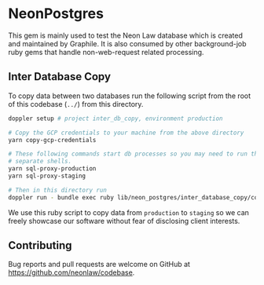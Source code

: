 # NeonPostgres

This gem is mainly used to test the Neon Law database which is created and
maintained by Graphile. It is also consumed by other background-job ruby gems
that handle non-web-request related processing.

## Inter Database Copy

To copy data between two databases run the following script from the root of
this codebase (`../`) from this directory.

```bash
doppler setup # project inter_db_copy, environment production

# Copy the GCP credentials to your machine from the above directory
yarn copy-gcp-credentials

# These following commands start db processes so you may need to run them in
# separate shells.
yarn sql-proxy-production
yarn sql-proxy-staging

# Then in this directory run
doppler run - bundle exec ruby lib/neon_postgres/inter_database_copy/copy.rb
```

We use this ruby script to copy data from `production` to `staging` so we can
freely showcase our software without fear of disclosing client interests.

## Contributing

Bug reports and pull requests are welcome on GitHub at
https://github.com/neonlaw/codebase.

